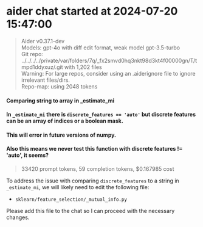 
# aider chat started at 2024-07-20 15:47:00

> Aider v0.37.1-dev  
> Models: gpt-4o with diff edit format, weak model gpt-3.5-turbo  
> Git repo: ../../../../private/var/folders/7q/_fx2smvd0hq3nkt98d3kt4f00000gn/T/tmpd1ddyxuz/.git with 1,202 files  
> Warning: For large repos, consider using an .aiderignore file to ignore irrelevant files/dirs.  
> Repo-map: using 2048 tokens  

#### Comparing string to array in _estimate_mi  
#### In ``_estimate_mi`` there is ``discrete_features == 'auto'`` but discrete features can be an array of indices or a boolean mask.  
#### This will error in future versions of numpy.  
#### Also this means we never test this function with discrete features != 'auto', it seems?  
> 33420 prompt tokens, 59 completion tokens, $0.167985 cost  

To address the issue with comparing `discrete_features` to a string in `_estimate_mi`, we will likely need to edit the following file:

- `sklearn/feature_selection/_mutual_info.py`

Please add this file to the chat so I can proceed with the necessary changes.

